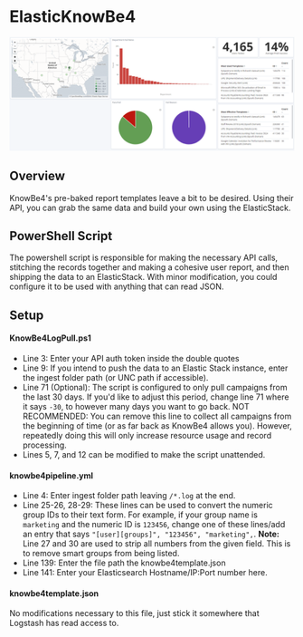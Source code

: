 # ElasticKnowBe4
![](https://github.com/wwalker0307/ElasticKnowBe4/blob/master/Dashboard.png?raw=true)
## Overview
KnowBe4's pre-baked report templates leave a bit to be desired.  Using their API, you can grab the same data and build your own using the ElasticStack.

## PowerShell Script
The powershell script is responsible for making the necessary API calls, stitching the records together and making a cohesive user report, and then shipping the data to an ElasticStack.  With minor modification, you could configure it to be used with anything that can read JSON.

## Setup
#### KnowBe4LogPull.ps1
* Line 3: Enter your API auth token inside the double quotes
* Line 9: If you intend to push the data to an Elastic Stack instance, enter the ingest folder path (or UNC path if accessible).
* Line 71 (Optional):  The script is configured to only pull campaigns from the last 30 days.  If you'd like to adjust this period, change line 71 where it says `-30`, to however many days you want to go back.  NOT RECOMMENDED:  You can remove this line to collect all campaigns from the beginning of time (or as far back as KnowBe4 allows you).  However, repeatedly doing this will only increase resource usage and record processing.
* Lines 5, 7, and 12 can be modified to make the script unattended.

#### knowbe4pipeline.yml
* Line 4:  Enter ingest folder path leaving `/*.log` at the end.
* Line 25-26, 28-29:  These lines can be used to convert the numeric group IDs to their text form.  For example, if your group name is `marketing` and the numeric ID is `123456`, change one of these lines/add an entry that says `"[user][groups]", "123456", "marketing",`.  **Note:**  Line 27 and 30 are used to strip all numbers from the given field.  This is to remove smart groups from being listed.
* Line 139: Enter the file path the knowbe4template.json
* Line 141: Enter your Elasticsearch Hostname/IP:Port number here.

#### knowbe4template.json
No modifications necessary to this file, just stick it somewhere that Logstash has read access to.
